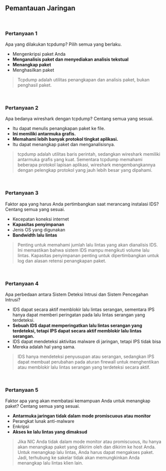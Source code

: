 ## Pemantauan Jaringan

<br>

### Pertanyaan 1

Apa yang dilakukan tcpdump? Pilih semua yang berlaku.

* Mengenkripsi paket Anda
* **Menganalisis paket dan menyediakan analisis tekstual**
* **Menangkap paket**
* Menghasilkan paket

> Tcpdump adalah utilitas penangkapan dan analisis paket, bukan penghasil paket.
<br>

### Pertanyaan 2

Apa bedanya wireshark dengan tcpdump? Centang semua yang sesuai.

* Itu dapat menulis penangkapan paket ke file.
* **Ini memiliki antarmuka grafis.**
* **Memahami lebih banyak protokol tingkat aplikasi.**
* Itu dapat menangkap paket dan menganalisisnya.

> tcpdump adalah utilitas baris perintah, sedangkan wireshark memiliki antarmuka grafis yang kuat. Sementara tcpdump memahami beberapa protokol lapisan aplikasi, wireshark mengembangkannya dengan pelengkap protokol yang jauh lebih besar yang dipahami.
<br>

### Pertanyaan 3

Faktor apa yang harus Anda pertimbangkan saat merancang instalasi IDS? Centang semua yang sesuai.

* Kecepatan koneksi internet
* **Kapasitas penyimpanan**
* Jenis OS yang digunakan
* **Bandwidth lalu lintas**

> Penting untuk memahami jumlah lalu lintas yang akan dianalisis IDS. Ini memastikan bahwa sistem IDS mampu mengikuti volume lalu lintas. Kapasitas penyimpanan penting untuk dipertimbangkan untuk log dan alasan retensi penangkapan paket.
<br>

### Pertanyaan 4

Apa perbedaan antara Sistem Deteksi Intrusi dan Sistem Pencegahan Intrusi?

* IDS dapat secara aktif memblokir lalu lintas serangan, sementara IPS hanya dapat memberi peringatan pada lalu lintas serangan yang terdeteksi.
* **Sebuah IDS dapat memperingatkan lalu lintas serangan yang terdeteksi, tetapi IPS dapat secara aktif memblokir lalu lintas serangan.**
* IDS dapat mendeteksi aktivitas malware di jaringan, tetapi IPS tidak bisa
* Mereka adalah hal yang sama.

> IDS hanya mendeteksi penyusupan atau serangan, sedangkan IPS dapat membuat perubahan pada aturan firewall untuk menghentikan atau memblokir lalu lintas serangan yang terdeteksi secara aktif.
<br>

### Pertanyaan 5

Faktor apa yang akan membatasi kemampuan Anda untuk menangkap paket? Centang semua yang sesuai.

* **Antarmuka jaringan tidak dalam mode promiscuous atau monitor**
* Perangkat lunak anti-malware
* Enkripsi
* **Akses ke lalu lintas yang dimaksud**

> Jika NIC Anda tidak dalam mode monitor atau promiscuous, itu hanya akan menangkap paket yang dikirim oleh dan dikirim ke host Anda. Untuk menangkap lalu lintas, Anda harus dapat mengakses paket. Jadi, terhubung ke sakelar tidak akan memungkinkan Anda menangkap lalu lintas klien lain.
